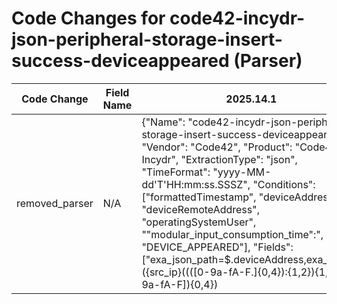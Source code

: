 # Code Changes for code42-incydr-json-peripheral-storage-insert-success-deviceappeared (Parser)

| Code Change | Field Name | 2025.14.1 | 2025.15.1 |
|-------------|------------|-----------|------------|
| removed_parser | N/A | {"Name": "code42-incydr-json-peripheral-storage-insert-success-deviceappeared", "Vendor": "Code42", "Product": "Code42 Incydr", "ExtractionType": "json", "TimeFormat": "yyyy-MM-dd'T'HH:mm:ss.SSSZ", "Conditions": ["formattedTimestamp", "deviceAddress", "deviceRemoteAddress", "operatingSystemUser", "\"modular_input_consumption_time\":", "DEVICE_APPEARED"], "Fields": ["exa_json_path=$.deviceAddress,exa_regex=({src_ip}((([0-9a-fA-F.]{0,4}):{1,2}){1,7}([0-9a-fA-F]){0,4})|(((25[0-5]|(2[0-4]|1\d|[0-9]|)\d)\.?\b){4}))(:({src_port}\d+))?", "exa_json_path=$.deviceRemoteAddress,exa_regex=({src_translated_ip}\d{1,3}\.\d{1,3}\.\d{1,3}\.\d{1,3})", "exa_json_path=$.deviceRemoteAddress,exa_regex=({src_translated_ip}\w{0,4}:\w{0,4}:\w{0,4}:\w{0,4}:\w{0,4}:\w{0,4}:\w{0,4}:\w{0,4})", "exa_json_path=$.timestamp,exa_field_name=time", "exa_json_path=$.userUid,exa_field_name=user_uid", "exa_json_path=$.eventType,exa_field_name=operation", "exa_json_path=$.detectionDevice.busType,exa_field_name=device_class", "exa_json_path=$.deviceGuid,exa_field_name=device_id", "exa_json_path=$.detectionDevice.deviceName,exa_field_name=device_description", "exa_json_path=$.detectionDevice.mediaName,exa_field_name=device_description", "exa_json_path=$.detectionDevice.serialNumber,exa_field_name=usb_serial_number,exa_match_expr=!InList(toLower($.detectionDevice.serialNumber), \"unknown\")", "exa_json_path=$.detectionDevice.vendorName,exa_field_name=vendor_name", "exa_json_path=$.detectionDevice.volumes[0].volumeName,exa_field_name=drive_letter"], "DupFields": ["vendor_name->usb_vendor"], "ParserVersion": "v1.0.0"} | N/A |